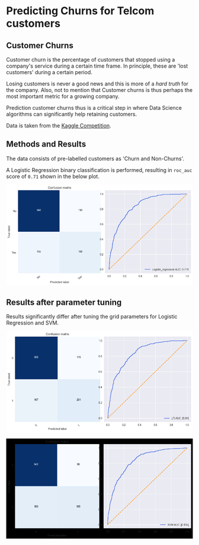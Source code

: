 # Predicting Churns for Telcom customers

## Customer Churns

Customer churn is the percentage of customers that stopped using a company's service during a certain time frame. In principle, these are 'lost customers' during a certain period. 

Losing customers is never a good news and this is more of a *hard truth* for the company. Also, not to mention that Customer churns is thus perhaps the most important metric for a growing company. 

Prediction customer churns thus is a critical step in where Data Science algorithms can significantly help retaining customers. 

Data is taken from the [Kaggle Competition](https://www.kaggle.com/blastchar/telco-customer-churn). 


## Methods and Results
The data consists of pre-labelled customers as 'Churn and Non-Churns'. 

A Logistic Regression binary classification is performed, resulting in `roc_auc` score of `0.71` shown in the below plot. 

![](plots/log_reg_cm_roc.png)


## Results after parameter tuning
Results significantly differ after tuning the grid parameters for Logistic Regression and SVM. 

![](plots/LRhypparm_cm_roc.png)

![](plots/svm_cm_roc.png)
